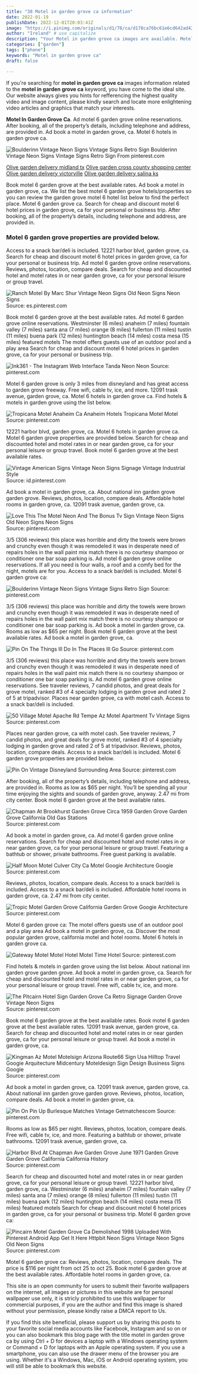 ```yaml
---
title: "38 Motel in garden grove ca information"
date: 2022-01-19
publishDate: 2022-12-01T20:03:41Z
image: "https://i.pinimg.com/originals/d1/78/ca/d178ca76bc61e6cd642ad42db8d62085.jpg"
author: "Ireland" # use capitalize
description: "Your Motel in garden grove ca images are available. Motel in garden grove ca are a topic that is being searched for and liked by netizens today. You can Download the Motel in garden grove ca files here. Get all free vectors."
categories: ["garden"]
tags: ["phone"]
keywords: "Motel in garden grove ca"
draft: false

---
```


If you're searching for **motel in garden grove ca** images information related to the **motel in garden grove ca** keyword, you have come to the ideal  site.  Our website always  gives you  hints  for refferencing  the highest  quality video and image  content, please kindly search and locate more enlightening video articles and graphics  that match your interests.

**Motel In Garden Grove Ca**. Ad motel 6 garden grove online reservations. After booking, all of the property’s details, including telephone and address, are provided in. Ad book a motel in garden grove, ca. Motel 6 hotels in garden grove ca.

![Boulderinn Vintage Neon Signs Vintage Signs Retro Sign](https://i.pinimg.com/736x/18/2e/29/182e293df7df9d7a6bcc0807c5646c5e.jpg "Boulderinn Vintage Neon Signs Vintage Signs Retro Sign")
Boulderinn Vintage Neon Signs Vintage Signs Retro Sign From pinterest.com

[Olive garden delivery midland tx](/olive-garden-delivery-midland-tx/)
[Olive garden cross county shopping center](/olive-garden-cross-county-shopping-center/)
[Olive garden delivery victorville](/olive-garden-delivery-victorville/)
[Olive garden delivery salina ks](/olive-garden-delivery-salina-ks/)

Book motel 6 garden grove at the best available rates. Ad book a motel in garden grove, ca. We list the best motel 6 garden grove hotels/properties so you can review the garden grove motel 6 hotel list below to find the perfect place. Motel 6 garden grove ca. Search for cheap and discount motel 6 hotel prices in garden grove, ca for your personal or business trip. After booking, all of the property’s details, including telephone and address, are provided in.

### Motel 6 garden grove properties are provided below.

Access to a snack bar/deli is included. 12221 harbor blvd, garden grove, ca. Search for cheap and discount motel 6 hotel prices in garden grove, ca for your personal or business trip. Ad motel 6 garden grove online reservations. Reviews, photos, location, compare deals. Search for cheap and discounted hotel and motel rates in or near garden grove, ca for your personal leisure or group travel.


![Ranch Motel By Marc Shur Vintage Neon Signs Old Neon Signs Neon Signs](https://i.pinimg.com/originals/f9/05/ff/f905ff72272fd17b89594cdf7bf77559.jpg "Ranch Motel By Marc Shur Vintage Neon Signs Old Neon Signs Neon Signs")
Source: es.pinterest.com

Book motel 6 garden grove at the best available rates. Ad motel 6 garden grove online reservations. Westminster (6 miles) anaheim (7 miles) fountain valley (7 miles) santa ana (7 miles) orange (8 miles) fullerton (11 miles) tustin (11 miles) buena park (12 miles) huntington beach (14 miles) costa mesa (15 miles) featured motels The motel offers guests use of an outdoor pool and a play area Search for cheap and discount motel 6 hotel prices in garden grove, ca for your personal or business trip.

![Ink361 - The Instagram Web Interface Tanda Neon Neon](https://i.pinimg.com/originals/10/af/01/10af018a05b568616178a6ef4a9e82cc.jpg "Ink361 - The Instagram Web Interface Tanda Neon Neon")
Source: pinterest.com

Motel 6 garden grove is only 3 miles from disneyland and has great access to garden grove freeway. Free wifi, cable tv, ice, and more. 12091 trask avenue, garden grove, ca. Motel 6 hotels in garden grove ca. Find hotels &amp; motels in garden grove using the list below.

![Tropicana Motel Anaheim Ca Anaheim Hotels Tropicana Motel Motel](https://i.pinimg.com/originals/96/6a/dd/966add9b68c02808da9a5c7f506e4e27.jpg "Tropicana Motel Anaheim Ca Anaheim Hotels Tropicana Motel Motel")
Source: pinterest.com

12221 harbor blvd, garden grove, ca. Motel 6 hotels in garden grove ca. Motel 6 garden grove properties are provided below. Search for cheap and discounted hotel and motel rates in or near garden grove, ca for your personal leisure or group travel. Book motel 6 garden grove at the best available rates.

![Vintage American Signs Vintage Neon Signs Signage Vintage Industrial Style](https://i.pinimg.com/736x/8b/4f/c7/8b4fc7c5892cf5896cf8ddf91d8d6111--vintage-neon-signs-vintage-type.jpg "Vintage American Signs Vintage Neon Signs Signage Vintage Industrial Style")
Source: id.pinterest.com

Ad book a motel in garden grove, ca. About national inn garden grove garden grove. Reviews, photos, location, compare deals. Affordable hotel rooms in garden grove, ca. 12091 trask avenue, garden grove, ca.

![Love This The Motel Neon And The Bonus Tv Sign Vintage Neon Signs Old Neon Signs Neon Signs](https://i.pinimg.com/736x/ef/52/0f/ef520fe057c5464a502111f46118cd59.jpg "Love This The Motel Neon And The Bonus Tv Sign Vintage Neon Signs Old Neon Signs Neon Signs")
Source: pinterest.com

3/5 (306 reviews) this place was horrible and dirty the towels were brown and crunchy even though it was remodeled it was in desperate need of repairs holes in the wall paint mix match there is no courtesy shampoo or conditioner one bar soap parking is. Ad motel 6 garden grove online reservations. If all you need is four walls, a roof and a comfy bed for the night, motels are for you. Access to a snack bar/deli is included. Motel 6 garden grove ca:

![Boulderinn Vintage Neon Signs Vintage Signs Retro Sign](https://i.pinimg.com/736x/18/2e/29/182e293df7df9d7a6bcc0807c5646c5e.jpg "Boulderinn Vintage Neon Signs Vintage Signs Retro Sign")
Source: pinterest.com

3/5 (306 reviews) this place was horrible and dirty the towels were brown and crunchy even though it was remodeled it was in desperate need of repairs holes in the wall paint mix match there is no courtesy shampoo or conditioner one bar soap parking is. Ad book a motel in garden grove, ca. Rooms as low as $65 per night. Book motel 6 garden grove at the best available rates. Ad book a motel in garden grove, ca.

![Pin On The Things Ill Do In The Places Ill Go](https://i.pinimg.com/originals/1d/de/f9/1ddef9039afb7acdea29d596ef92f5ef.jpg "Pin On The Things Ill Do In The Places Ill Go")
Source: pinterest.com

3/5 (306 reviews) this place was horrible and dirty the towels were brown and crunchy even though it was remodeled it was in desperate need of repairs holes in the wall paint mix match there is no courtesy shampoo or conditioner one bar soap parking is. Ad motel 6 garden grove online reservations. See traveler reviews, 7 candid photos, and great deals for grove motel, ranked #3 of 4 specialty lodging in garden grove and rated 2 of 5 at tripadvisor. Places near garden grove, ca with motel cash. Access to a snack bar/deli is included.

![50 Village Motel Apache Rd Tempe Az Motel Apartment Tv Vintage Signs](https://i.pinimg.com/originals/b0/82/de/b082de942eb8d5a4caf783e914abdbe8.jpg "50 Village Motel Apache Rd Tempe Az Motel Apartment Tv Vintage Signs")
Source: pinterest.com

Places near garden grove, ca with motel cash. See traveler reviews, 7 candid photos, and great deals for grove motel, ranked #3 of 4 specialty lodging in garden grove and rated 2 of 5 at tripadvisor. Reviews, photos, location, compare deals. Access to a snack bar/deli is included. Motel 6 garden grove properties are provided below.

![Pin On Vintage Disneyland Surrounding Area](https://i.pinimg.com/736x/e5/d3/37/e5d337cf15a11a645fbc77237d99bc3a--studio-apartments-family-units.jpg "Pin On Vintage Disneyland Surrounding Area")
Source: pinterest.com

After booking, all of the property’s details, including telephone and address, are provided in. Rooms as low as $65 per night. You’ll be spending all your time enjoying the sights and sounds of garden grove, anyway. 2.47 mi from city center. Book motel 6 garden grove at the best available rates.

![Chapman At Brookhurst Garden Grove Circa 1959 Garden Grove Garden Grove California Old Gas Stations](https://i.pinimg.com/originals/b2/fc/e5/b2fce56817902a86c14e49f0bd70dcbd.jpg "Chapman At Brookhurst Garden Grove Circa 1959 Garden Grove Garden Grove California Old Gas Stations")
Source: pinterest.com

Ad book a motel in garden grove, ca. Ad motel 6 garden grove online reservations. Search for cheap and discounted hotel and motel rates in or near garden grove, ca for your personal leisure or group travel. Featuring a bathtub or shower, private bathrooms. Free guest parking is available.

![Half Moon Motel Culver City Ca Motel Googie Architecture Googie](https://i.pinimg.com/474x/d6/57/28/d65728b971722c9eb0be30536bc67053--roadside-attractions-half-moons.jpg "Half Moon Motel Culver City Ca Motel Googie Architecture Googie")
Source: pinterest.com

Reviews, photos, location, compare deals. Access to a snack bar/deli is included. Access to a snack bar/deli is included. Affordable hotel rooms in garden grove, ca. 2.47 mi from city center.

![Tropic Motel Garden Grove California Garden Grove Googie Architecture](https://i.pinimg.com/originals/67/5f/07/675f07b635d252e4298b798b74bd834d.jpg "Tropic Motel Garden Grove California Garden Grove Googie Architecture")
Source: pinterest.com

Motel 6 garden grove ca: The motel offers guests use of an outdoor pool and a play area Ad book a motel in garden grove, ca. Discover the most popular garden grove, california motel and hotel rooms. Motel 6 hotels in garden grove ca.

![Gateway Motel Motel Hotel Motel Time Hotel](https://i.pinimg.com/originals/4c/59/98/4c599888d383cce7f2f14e61664db520.jpg "Gateway Motel Motel Hotel Motel Time Hotel")
Source: pinterest.com

Find hotels &amp; motels in garden grove using the list below. About national inn garden grove garden grove. Ad book a motel in garden grove, ca. Search for cheap and discounted hotel and motel rates in or near garden grove, ca for your personal leisure or group travel. Free wifi, cable tv, ice, and more.

![The Pitcairn Hotel Sign Garden Grove Ca Retro Signage Garden Grove Vintage Neon Signs](https://i.pinimg.com/originals/08/36/ec/0836eceec3b20bcde88993de613a2e6f.jpg "The Pitcairn Hotel Sign Garden Grove Ca Retro Signage Garden Grove Vintage Neon Signs")
Source: pinterest.com

Book motel 6 garden grove at the best available rates. Book motel 6 garden grove at the best available rates. 12091 trask avenue, garden grove, ca. Search for cheap and discounted hotel and motel rates in or near garden grove, ca for your personal leisure or group travel. Ad book a motel in garden grove, ca.

![Kingman Az Motel Motelsign Arizona Route66 Sign Usa Hilltop Travel Googie Arquitecture Midcentury Moteldesign Sign Design Business Signs Googie](https://i.pinimg.com/originals/b0/99/ab/b099aba4fe767df941fcb31e75328a2f.jpg "Kingman Az Motel Motelsign Arizona Route66 Sign Usa Hilltop Travel Googie Arquitecture Midcentury Moteldesign Sign Design Business Signs Googie")
Source: pinterest.com

Ad book a motel in garden grove, ca. 12091 trask avenue, garden grove, ca. About national inn garden grove garden grove. Reviews, photos, location, compare deals. Ad book a motel in garden grove, ca.

![Pin On Pin Up Burlesque Matches Vintage Getmatchescom](https://i.pinimg.com/originals/61/85/71/618571681dd4d8f0260938789857c886.jpg "Pin On Pin Up Burlesque Matches Vintage Getmatchescom")
Source: pinterest.com

Rooms as low as $65 per night. Reviews, photos, location, compare deals. Free wifi, cable tv, ice, and more. Featuring a bathtub or shower, private bathrooms. 12091 trask avenue, garden grove, ca.

![Harbor Blvd At Chapman Ave Garden Grove June 1971 Garden Grove Garden Grove California California History](https://i.pinimg.com/originals/21/29/2b/21292b861ca4671a6cbb7c461e1de603.jpg "Harbor Blvd At Chapman Ave Garden Grove June 1971 Garden Grove Garden Grove California California History")
Source: pinterest.com

Search for cheap and discounted hotel and motel rates in or near garden grove, ca for your personal leisure or group travel. 12221 harbor blvd, garden grove, ca. Westminster (6 miles) anaheim (7 miles) fountain valley (7 miles) santa ana (7 miles) orange (8 miles) fullerton (11 miles) tustin (11 miles) buena park (12 miles) huntington beach (14 miles) costa mesa (15 miles) featured motels Search for cheap and discount motel 6 hotel prices in garden grove, ca for your personal or business trip. Motel 6 garden grove ca:

![Pincairn Motel Garden Grove Ca Demolished 1998 Uploaded With Pinterest Android App Get It Here Httpbit Neon Signs Vintage Neon Signs Old Neon Signs](https://i.pinimg.com/originals/d1/78/ca/d178ca76bc61e6cd642ad42db8d62085.jpg "Pincairn Motel Garden Grove Ca Demolished 1998 Uploaded With Pinterest Android App Get It Here Httpbit Neon Signs Vintage Neon Signs Old Neon Signs")
Source: pinterest.com

Motel 6 garden grove ca: Reviews, photos, location, compare deals. The price is $116 per night from oct 25 to oct 25. Book motel 6 garden grove at the best available rates. Affordable hotel rooms in garden grove, ca.

This site is an open community for users to submit their favorite wallpapers on the internet, all images or pictures in this website are for personal wallpaper use only, it is stricly prohibited to use this wallpaper for commercial purposes, if you are the author and find this image is shared without your permission, please kindly raise a DMCA report to Us.

If you find this site beneficial, please support us by sharing this posts to your favorite social media accounts like Facebook, Instagram and so on or you can also bookmark this blog page with the title motel in garden grove ca by using Ctrl + D for devices a laptop with a Windows operating system or Command + D for laptops with an Apple operating system. If you use a smartphone, you can also use the drawer menu of the browser you are using. Whether it's a Windows, Mac, iOS or Android operating system, you will still be able to bookmark this website.
